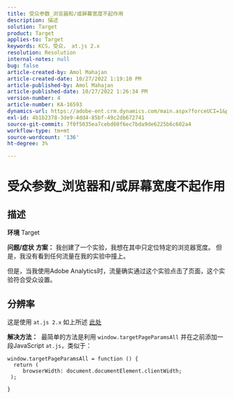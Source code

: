 ```yaml
---
title: 受众参数_浏览器和/或屏幕宽度不起作用
description: 描述
solution: Target
product: Target
applies-to: Target
keywords: KCS，受众， at.js 2.x
resolution: Resolution
internal-notes: null
bug: false
article-created-by: Amol Mahajan
article-created-date: 10/27/2022 1:19:10 PM
article-published-by: Amol Mahajan
article-published-date: 10/27/2022 1:26:34 PM
version-number: 4
article-number: KA-16593
dynamics-url: https://adobe-ent.crm.dynamics.com/main.aspx?forceUCI=1&pagetype=entityrecord&etn=knowledgearticle&id=20c534f0-f955-ed11-bba2-6045bd006793
exl-id: 4b1b2378-3de9-4dd4-85bf-49c2db672741
source-git-commit: 7f0f5035ea7cebd60f6ec7bda9de6225b6c602a4
workflow-type: tm+mt
source-wordcount: '136'
ht-degree: 3%

---
```


# 受众参数_浏览器和/或屏幕宽度不起作用

## 描述

<b>环境</b>
Target


<b>问题/症状</b>
<b>方案：</b> 我创建了一个实验，我想在其中只定位特定的浏览器宽度。 但是，我没有看到任何流量在我的实验中撞上。

但是，当我使用Adobe Analytics时，流量确实通过这个实验点击了页面，这个实验符合受众设置。


## 分辨率


这是使用 `at.js 2.x` 如上所述 [此处](https://experienceleague.adobe.com/docs/target/using/implement-target/client-side/at-js-implementation/upgrading-from-atjs-1x-to-atjs-20.html?lang=en#:~:text=displayed%20and%20applied.-,Which%20at.js%201.x%20parameters%20for%20creating%20audiences%20are%20not%20supported%20in%20at.js%202.x%3F，-The%20folling%20at)

<b>解决方法：</b> 
最简单的方法是利用 `window.targetPageParamsAll` 并在之前添加一段JavaScript `at.js`，类似于：




```
window.targetPageParamsAll = function () {
  return (
     browserWidth: document.documentElement.clientWidth;
 );
```


`}`
